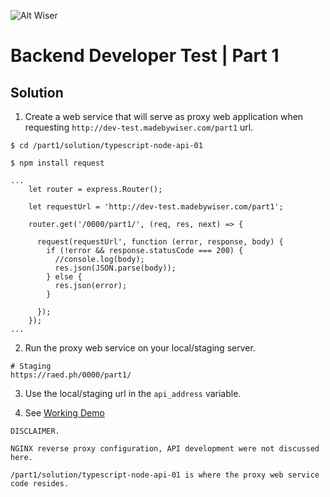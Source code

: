 ![Alt Wiser](https://wearewiser.com/assets/images/wiser-logo/wiser-purple.svg)

# Backend Developer Test | Part 1

## Solution

1. Create a web service that will serve as proxy web application when requesting `http://dev-test.madebywiser.com/part1` url.
 
```
$ cd /part1/solution/typescript-node-api-01
```

```
$ npm install request
```
 
```
...
    let router = express.Router();

    let requestUrl = 'http://dev-test.madebywiser.com/part1';

    router.get('/0000/part1/', (req, res, next) => {

      request(requestUrl', function (error, response, body) {
        if (!error && response.statusCode === 200) {
          //console.log(body);
          res.json(JSON.parse(body));
        } else {
          res.json(error);
        }

      });
    });
...
```

2. Run the proxy web service on your local/staging server.
```
# Staging
https://raed.ph/0000/part1/
```

3. Use the local/staging url in the `api_address` variable.

4. See [Working Demo](https://raed.ph/0000/index-part01.html)

```
DISCLAIMER.

NGINX reverse proxy configuration, API development were not discussed here.

```

```
/part1/solution/typescript-node-api-01 is where the proxy web service code resides.
```